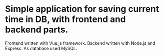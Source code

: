 # Simple application for saving current time in DB, with frontend and backend parts.

Frontend written with Vue.js framework.
Backend written with Node.js and Express.
As database used MySQL.
